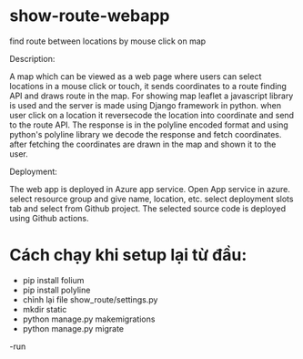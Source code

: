 # show-route-webapp
find route between locations by mouse click on map 

Description:

A map which can be viewed as a web page where users can select locations in a mouse click or touch, it sends coordinates to a route finding API and draws route in the map.
For showing map leaflet a javascript library is used and the server is made using Django framework in python. when user click on a location it reversecode the location into coordinate and send to the route API.
The response is in the polyline encoded format and using python's polyline library we decode the response and fetch coordinates.
after fetching the coordinates are drawn in the map and shown it to the user.

Deployment:

The web app is deployed in Azure app service.
Open App service in azure. select resource group and give name, location, etc.
select deployment slots tab and select from Github project.
The selected source code is deployed using Github actions.


# Cách chạy khi setup lại từ đầu:
- pip install folium
- pip install polyline
- chỉnh lại file show_route/settings.py
- mkdir static
- python manage.py makemigrations
- python manage.py migrate

-run
